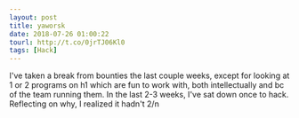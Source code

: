 ```yaml
---
layout: post
title: yaworsk
date: 2018-07-26 01:00:22
tourl: http://t.co/0jrTJ06Kl0
tags: [Hack]
---
```

I've taken a break from bounties the last couple weeks, except for looking at 1 or 2 programs on h1 which are fun to work with, both intellectually and bc of the team running them. In the last 2-3 weeks, I've sat down once to hack. Reflecting on why, I realized it hadn't  2/n